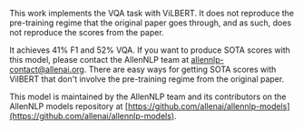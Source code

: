 This work implements the VQA task with ViLBERT. It does not reproduce the pre-training regime
that the original paper goes through, and as such, does not reproduce the scores from the paper.

It achieves 41% F1 and 52% VQA. If you want to produce SOTA scores with this model, please
contact the AllenNLP team at [allennlp-contact@allenai.org](mailto:allennlp-contact@allenai.org).
There are easy ways for getting SOTA scores with VilBERT that don't involve the pre-training
regime from the original paper.

This model is maintained by the AllenNLP team and its contributors on the AllenNLP
models repository at [https://github.com/allenai/allennlp-models](https://github.com/allenai/allennlp-models).
